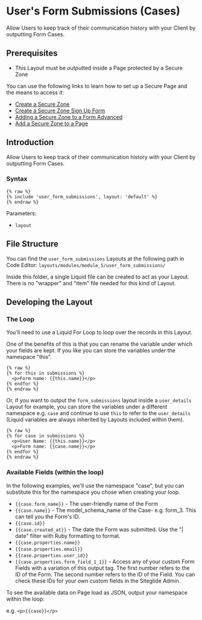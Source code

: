 # User's Form Submissions (Cases)

Allow Users to keep track of their communication history with your Client by outputting Form Cases.

## Prerequisites

* This Layout must be outputted inside a Page protected by a Secure Zone

You can use the following links to learn how to set up a Secure Page and the means to access it:

* [Create a Secure Zone](../../modules/core-modules/secure-zones/quickstart-secure-zones.md)
* [Create a Secure Zone Sign Up Form](../../modules/core-modules/secure-zones/introduction/#log-in-sign-up.md)
* [Adding a Secure Zone to a Form Advanced](../../modules/core-modules/secure-zones/introduction/dynamically-assign-a-secure-zone-after-form-submission.md)
* [Add a Secure Zone to a Page](../../modules/core-modules/secure-zones/quickstart-secure-zones.md)

## Introduction

Allow Users to keep track of their communication history with your Client by outputting Form Cases.

### Syntax

```liquid
{% raw %}
{% include 'user_form_submissions', layout: 'default' %}
{% endraw %}

```

Parameters:

* `layout`

## File Structure

You can find the `user_form_submissions` Layouts at the following path in Code Editor: `layouts/modules/module_5/user_form_submissions/`

Inside this folder, a single Liquid file can be created to act as your Layout. There is no "wrapper" and "item" file needed for this kind of Layout.

## Developing the Layout

### The Loop

You'll need to use a Liquid For Loop to loop over the records in this Layout.

One of the benefits of this is that you can rename the variable under which your fields are kept. If you like you can store the variables under the namespace "this".

```liquid
{% raw %}
{% for this in submissions %}
  <p>Form name: {{this.name}}</p>
{% endfor %}
{% endraw %}

```

Or, if you want to output the `form_submissions` layout inside a `user_details` Layout for example, you can store the variables under a different namespace e.g. `case` and continue to use `this` to refer to the `user_details` (Liquid variables are always inherited by Layouts included within them).

```liquid
{% raw %}
{% for case in submissions %}
  <p>User Name: {{this.name}}</p>
  <p>Form name: {{case.name}}</p>
{% endfor %}
{% endraw %}
```

### Available Fields (within the loop)

In the following examples, we'll use the namespace "case", but you can substitute this for the namespace you chose when creating your loop.

* `{{case.form_name}}` - The user-friendly name of the Form
* `{{case.name}}` - The model\_schema\_name of the Case- e.g. form\_3. This can tell you the Form's ID.
* `{{case.id}}`
* `{{case.created_at}}` - The date the Form was submitted. Use the "| date" filter with Ruby formatting to format.
* `{{case.properties.name}}`
* `{{case.properties.email}}`
* `{{case.properties.user_id}}`
* `{{case.properties.form_field_1_1}}` - Access any of your custom Form Fields with a variation of this output tag. The first number refers to the ID of the Form. The second number refers to the ID of the Field. You can check these IDs for your own custom fields in the Siteglide Admin.

To see the available data on Page load as JSON, output your namespace within the loop:

e.g. `<p>{{case}}</p>`
